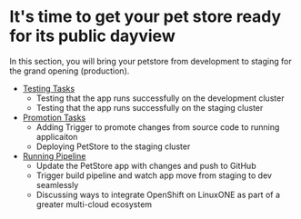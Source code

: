 # It's time to get your pet store ready for its public dayview

In this section, you will bring your petstore from development to staging for the grand opening (production).

- [Testing Tasks](test.md)
    - Testing that the app runs successfully on the development cluster
    - Testing that the app runs successfully on the staging cluster
- [Promotion Tasks](promote.md)
    - Adding Trigger to promote changes from source code to running applicaiton
    - Deploying PetStore to the staging cluster
- [Running Pipeline](action.md)
    - Update the PetStore app with changes and push to GitHub
    - Trigger build pipeline and watch app move from staging to dev seamlessly
    - Discussing ways to integrate OpenShift on LinuxONE as part of a greater multi-cloud ecosystem
